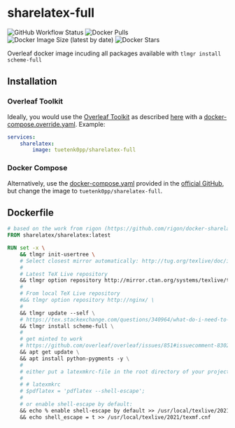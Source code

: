 # sharelatex-full

![GitHub Workflow Status](https://img.shields.io/github/workflow/status/tuetenk0pp/sharelatex-full/Docker%20CI?style=flat-square) ![Docker Pulls](https://img.shields.io/docker/pulls/tuetenk0pp/sharelatex-full?style=flat-square) ![Docker Image Size (latest by date)](https://img.shields.io/docker/image-size/tuetenk0pp/sharelatex-full?style=flat-square) ![Docker Stars](https://img.shields.io/docker/stars/tuetenk0pp/sharelatex-full?style=flat-square)

Overleaf docker image incuding all packages available with ``tlmgr install scheme-full``

## Installation

### Overleaf Toolkit

Ideally, you would use the [Overleaf Toolkit](https://github.com/overleaf/toolkit) as described [here](https://github.com/overleaf/toolkit/blob/master/doc/configuration.md#the-docker-composeoverrideyml-file) with a [docker-compose.override.yaml](./docker-compose.override.yaml). Example:
``` yaml
services:
    sharelatex:
        image: tuetenk0pp/sharelatex-full
```

### Docker Compose

Alternatively, use the [docker-compose.yaml](https://github.com/overleaf/overleaf/blob/master/docker-compose.yml) provided in the [official GitHub](https://github.com/overleaf/overleaf), but change the image to ``tuetenk0pp/sharelatex-full``.

## Dockerfile

``` Dockerfile
# based on the work from rigon (https://github.com/rigon/docker-sharelatex-full)
FROM sharelatex/sharelatex:latest

RUN set -x \
    && tlmgr init-usertree \
    # Select closest mirror automatically: http://tug.org/texlive/doc/install-tl.html
    #
    # Latest TeX Live repository
    && tlmgr option repository http://mirror.ctan.org/systems/texlive/tlnet/ \
    #
    # From local TeX Live repository
    #&& tlmgr option repository http://nginx/ \
    #
    && tlmgr update --self \
    # https://tex.stackexchange.com/questions/340964/what-do-i-need-to-install-to-make-more-packages-available-under-sharelatex
    && tlmgr install scheme-full \
    #
    # get minted to work
    # https://github.com/overleaf/overleaf/issues/851#issuecomment-830276429
    && apt get update \
    && apt install python-pygments -y \
    #
    # either put a latexmkrc-file in the root directory of your project:
    #
    # # latexmkrc
    # $pdflatex = 'pdflatex --shell-escape';
    #
    # or enable shell-escape by default:
    && echo % enable shell-escape by default >> /usr/local/texlive/2021/texmf.cnf \
    && echo shell_escape = t >> /usr/local/texlive/2021/texmf.cnf

```


